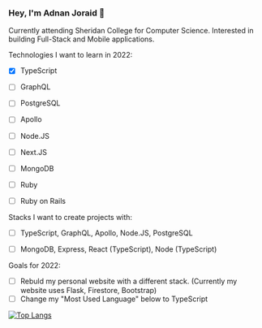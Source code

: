 ### Hey, I'm Adnan Joraid 👋

Currently attending Sheridan College for Computer Science. Interested in building Full-Stack and Mobile applications. 

Technologies I want to learn in 2022:

- [x] TypeScript
- [ ] GraphQL
- [ ] PostgreSQL
- [ ] Apollo
- [ ] Node.JS
- [ ] Next.JS
- [ ] MongoDB
- [ ] Ruby
- [ ] Ruby on Rails


Stacks I want to create projects with:
- [ ] TypeScript, GraphQL, Apollo, Node.JS, PostgreSQL
- [ ] MongoDB, Express, React (TypeScript), Node (TypeScript)


Goals for 2022:
- [ ] Rebuld my personal website with a different stack. (Currently my website uses Flask, Firestore, Bootstrap)
- [ ] Change my "Most Used Language" below to TypeScript 

[![Top Langs](https://github-readme-stats.vercel.app/api/top-langs/?username=adnanjoraid&layout=compact)](https://github.com/adnanjoraid/github-readme-stats)
<!--
**AdnanJoraid/AdnanJoraid** is a ✨ _special_ ✨ repository because its `README.md` (this file) appears on your GitHub profile.

Here are some ideas to get you started:
📫 How to reach me: [LinkedIn](https://www.linkedin.com/in/adnan-joraid-9ab2a320b/) | adnanjoraidca@gmail.com | [Personal Website](https://www.adnanjoraid.com)

- 🔭 I’m currently working on ...
- 🌱 I’m currently learning ...
- 👯 I’m looking to collaborate on ...
- 🤔 I’m looking for help with ...
- 💬 Ask me about ...
- 📫 How to reach me: ...
- 😄 Pronouns: ...
- ⚡ Fun fact: ...
![enter image description here](https://github-readme-stats.vercel.app/api?username=adnanjoraid&&show_icons=true&title_color=ffffff&icon_color=bb2acf&text_color=daf7dc&bg_color=151515)
-->
